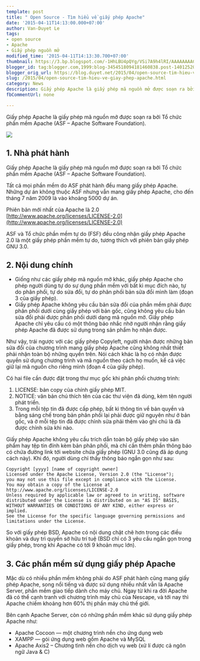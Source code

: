 ```yaml
---
template: post
title: " Open Source - Tìm hiểu về giấy phép Apache"
date: '2015-04-11T14:13:00.000+07:00'
author: Van-Duyet Le
tags:
- open source
- Apache
- Giấy phép nguồn mở
modified_time: '2015-04-11T14:13:30.700+07:00'
thumbnail: https://3.bp.blogspot.com/-1HhLBU4pQYg/VSi7A9h4lRI/AAAAAAAACPo/ujnaYYl6GV4/s1600/mantle-asf.png
blogger_id: tag:blogger.com,1999:blog-3454518094181460838.post-1401252060138014542
blogger_orig_url: https://blog.duyet.net/2015/04/open-source-tim-hieu-ve-giay-phep-apache.html
slug: /2015/04/open-source-tim-hieu-ve-giay-phep-apache.html
category: News
description: Giấy phép Apache là giấy phép mã nguồn mở được soạn ra bởi Tổ chức phần mềm Apache (ASF – Apache Software Foundation).
fbCommentUrl: none

---
```


Giấy phép Apache là giấy phép mã nguồn mở được soạn ra bởi Tổ chức phần mềm Apache (ASF – Apache Software Foundation).

![](https://3.bp.blogspot.com/-1HhLBU4pQYg/VSi7A9h4lRI/AAAAAAAACPo/ujnaYYl6GV4/s1600/mantle-asf.png)

## 1. Nhà phát hành 

Giấy phép Apache là giấy phép mã nguồn mở được soạn ra bởi Tổ chức phần mềm Apache (ASF – Apache Software Foundation).

Tất cả mọi phần mềm do ASF phát hành đều mang giấy phép Apache. Những dự án không thuộc ASF nhưng vẫn mang giấy phép Apache, cho đến tháng 7 năm 2009 là vào khoảng 5000 dự án.

Phiên bản mới nhất của Apache là 2.0 [http://www.apache.org/licenses/LICENSE-2.0](http://www.apache.org/licenses/LICENSE-2.0)

ASF và Tổ chức phần mềm tự do (FSF) đều công nhận giấy phép Apache 2.0 là một giấy phép phần mềm tự do, tương thích với phiên bản giấy phép GNU 3.0.

## 2. Nội dung chính 

- Giống như các giấy phép mã nguồn mở khác, giấy phép Apache cho phép người dùng tự do sự dụng phần mềm với bất kì mục đích nào, tự do phân phối, tự do sửa đổi, tự do phân phối bản sửa đổi mình làm (đoạn 3 của giấy phép).
- Giấy phép Apache không yêu cầu bản sửa đổi của phần mềm phải được phân phối dưới cùng giấy phép với bản gốc, cũng không yêu cầu bản sửa đổi phải được phân phối dưới dạng mã nguồn mở. Giấy phép Apache chỉ yêu cầu có một thông báo nhắc nhở người nhận rằng giấy phép Apache đã được sử dụng trong sản phẩm họ nhận được.

Như vậy, trái ngược với các giấy phép Copyleft, người nhận được những bản sửa đổi của chương trình mang giấy phép Apache cũng không nhất thiết phải nhận toàn bộ những quyền trên. Nói cách khác là họ có nhận được quyền sử dụng chương trình và mã nguồn theo cách họ muốn, kể cả việc giữ lại mã nguồn cho riêng mình (đoạn 4 của giấy phép).

Có hai file cần được đặt trong thư mục gốc khi phân phối chương trình:

1. LICENSE: bản copy của chính giấy phép MIT.
2. NOTICE: văn bản chú thích tên của các thư viện đã dùng, kèm tên người phát triển.
3. Trong mỗi tệp tin đã được cấp phép, bất kì thông tin về bản quyền và bằng sáng chế trong bản phân phối lại phải được giữ nguyên như ở bản gốc, và ở mỗi tệp tin đã được chỉnh sửa phải thêm vào ghi chú là đã được chỉnh sửa khi nào.

Giấy phép Apache không yêu cầu trích dẫn toàn bộ giấy phép vào sản phẩm hay tệp tin đính kèm bản phân phối, mà chỉ cần thêm phần thông báo có chứa đường link tới website chứa giấy phép (GNU 3.0 cũng đã áp dụng cách này). Khi đó, người dùng chỉ thấy thông báo ngắn gọn như sau:

```
Copyright [yyyy] [name of copyright owner]
Licensed under the Apache License, Version 2.0 (the "License");
you may not use this file except in compliance with the License.
You may obtain a copy of the License at http://www.apache.org/licenses/LICENSE-2.0
Unless required by applicable law or agreed to in writing, software distributed under the License is distributed on an "AS IS" BASIS, WITHOUT WARRANTIES OR CONDITIONS OF ANY KIND, either express or implied.
See the License for the specific language governing permissions and limitations under the License.
```

So với giấy phép BSD, Apache có nội dung chặt chẽ hơn trong các điều khoản và duy trì quyền sở hữu trí tuệ (BSD chỉ có 3 yêu cầu ngắn gọn trong giấy phép, trong khi Apache có tới 9 khoản mục lớn).

## 3. Các phần mềm sử dụng giấy phép Apache ##
Mặc dù có nhiều phần mềm không phải do ASF phát hành cũng mang giấy phép Apache, song nổi tiếng và được sử dụng nhiều nhất vẫn là Apache Server, phần mềm giao tiếp dành cho máy chủ. Ngay từ khi ra đời Apache đã có thể cạnh tranh với chương trình máy chủ của Nescape, và tới nay thì Apache chiếm khoảng hơn 60% thị phần máy chủ thế giới.

Bên cạnh Apache Server, còn có những phần mềm khác sử dụng giấy phép Apache như:

- Apache Cocoon — một chương trình nền cho ứng dụng web
- XAMPP — gói ứng dụng web gồm Apache và MySQL
- Apache Axis2 – Chương tình nền cho dịch vụ web (xử lí được cả ngôn ngữ Java & C) 
